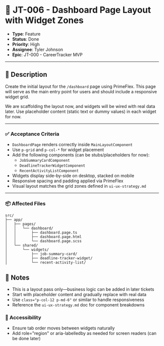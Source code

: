 # 🎯 JT-006 - Dashboard Page Layout with Widget Zones

- **Type**: Feature
- **Status**: Done
- **Priority**: High
- **Assignee**: Tyler Johnson  
- **Epic**: JT-000 - CareerTracker MVP

---

## 📝 Description

Create the initial layout for the `/dashboard` page using PrimeFlex. This page will serve as the main entry point for users and should include a responsive widget grid.

We are scaffolding the layout now, and widgets will be wired with real data later. Use placeholder content (static text or dummy values) in each widget for now.

---

### ✅ Acceptance Criteria

- `DashboardPage` renders correctly inside `MainLayoutComponent`
- Use `p-grid` and `p-col-*` for widget placement
- Add the following components (can be stubs/placeholders for now):
  - `JobSummaryCardComponent`
  - `DeadlineTrackerWidgetComponent`
  - `RecentActivityListComponent`
- Widgets display side-by-side on desktop, stacked on mobile
- Responsive spacing and padding applied via PrimeFlex
- Visual layout matches the grid zones defined in `ui-ux-strategy.md`

---

### 📦 Affected Files

```plaintext
src/
├── app/
│   ├── pages/
│   │   └── dashboard/
│   │       ├── dashboard.page.ts
│   │       ├── dashboard.page.html
│   │       └── dashboard.page.scss
│   └── shared/
│       └── widgets/
│           ├── job-summary-card/
│           ├── deadline-tracker-widget/
│           └── recent-activity-list/
```

## 🧠 Notes

- This is a layout pass only—business logic can be added in later tickets
- Start with placeholder content and gradually replace with real data
- Use `class="p-col-12 p-md-6"` or similar to handle responsiveness
- Reference the `ui-ux-strategy.md` doc for component breakdowns

### 🧪 Accessibility

- Ensure tab order moves between widgets naturally
- Add role="region" or aria-labelledby as needed for screen readers (can be done later)
